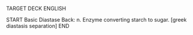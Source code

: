 TARGET DECK
ENGLISH

START
Basic
Diastase
Back: n. Enzyme converting starch to sugar. [greek diastasis separation]
END
